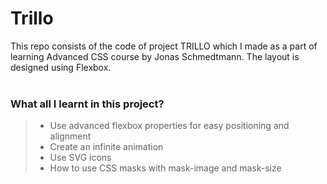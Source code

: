 # Trillo
This repo consists of the code of project TRILLO which I made as a part of learning Advanced CSS course by Jonas Schmedtmann. The layout is designed using Flexbox.   
<br/>

### What all I learnt in this project?
> *  Use advanced flexbox properties for easy
positioning and alignment
> *  Create an infinite animation
> * Use SVG icons
> * How to use CSS masks with mask-image
and mask-size
